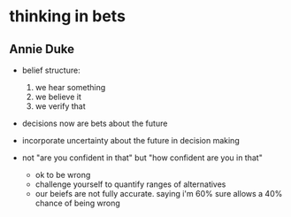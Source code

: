 # thinking in bets
## Annie Duke


- belief structure:
	1. we hear something
	1. we believe it
	1. we verify that
	
- decisions now are bets about the future
- incorporate uncertainty about the future in decision making
- not "are you confident in that" but "how confident are you in that"
	- ok to be wrong
	- challenge yourself to quantify ranges of alternatives
	- our beiefs are not fully accurate. saying i'm 60% sure allows a 40% chance of being wrong
	
